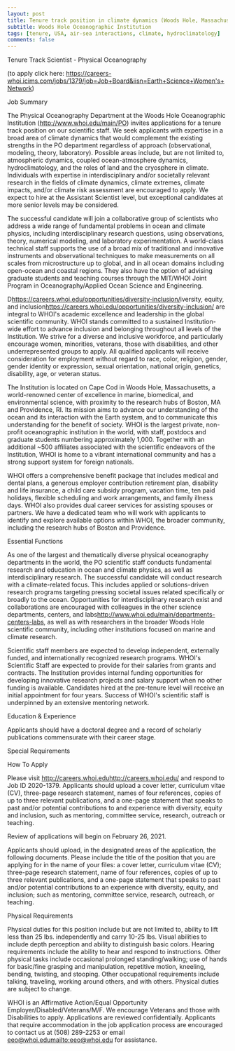 ```yaml
---
layout: post
title: Tenure track position in climate dynamics (Woods Hole, Massachussets)
subtitle: Woods Hole Oceanographic Institution
tags: [tenure, USA, air-sea interactions, climate, hydroclimatology]
comments: false
---
```

Tenure Track Scientist - Physical Oceanography

(to apply click here: https://careers-whoi.icims.com/jobs/1379/job=Job+Board&iisn=Earth+Science+Women's+Network)

Job Summary

The Physical Oceanography Department at the Woods Hole Oceanographic Institution (http://www.whoi.edu/main/PO) invites applications for a tenure track position on our scientific staff. We seek applicants with expertise in a broad area of climate dynamics that would complement the existing strengths in the PO department regardless of approach (observational, modeling, theory, laboratory). Possible areas include, but are not limited to, atmospheric dynamics, coupled ocean-atmosphere dynamics, hydroclimatology, and the roles of land and the cryosphere in climate. Individuals with expertise in interdisciplinary and/or societally relevant research in the fields of climate dynamics, climate extremes, climate impacts, and/or climate risk assessment are encouraged to apply. We expect to hire at the Assistant Scientist level, but exceptional candidates at more senior levels may be considered.



The successful candidate will join a collaborative group of scientists who address a wide range of fundamental problems in ocean and climate physics, including interdisciplinary research questions, using observations, theory, numerical modeling, and laboratory experimentation. A world-class technical staff supports the use of a broad mix of traditional and innovative instruments and observational techniques to make measurements on all scales from microstructure up to global, and in all ocean domains including open-ocean and coastal regions. They also have the option of advising graduate students and teaching courses through the MIT/WHOI Joint Program in Oceanography/Applied Ocean Science and Engineering.



D<https://careers.whoi.edu/opportunities/diversity-inclusion/>iversity, equity, and inclusion<https://careers.whoi.edu/opportunities/diversity-inclusion/> are integral to WHOI's academic excellence and leadership in the global scientific community. WHOI stands committed to a sustained Institution-wide effort to advance inclusion and belonging throughout all levels of the Institution. We strive for a diverse and inclusive workforce, and particularly encourage women, minorities, veterans, those with disabilities, and other underrepresented groups to apply. All qualified applicants will receive consideration for employment without regard to race, color, religion, gender, gender identity or expression, sexual orientation, national origin, genetics, disability, age, or veteran status.



The Institution is located on Cape Cod in Woods Hole, Massachusetts, a world-renowned center of excellence in marine, biomedical, and environmental science, with proximity to the research hubs of Boston, MA and Providence, RI. Its mission aims to advance our understanding of the ocean and its interaction with the Earth system, and to communicate this understanding for the benefit of society. WHOI is the largest private, non-profit oceanographic institution in the world, with staff, postdocs and graduate students numbering approximately 1,000. Together with an additional ~500 affiliates associated with the scientific endeavors of the Institution, WHOI is home to a vibrant international community and has a strong support system for foreign nationals.

WHOI offers a comprehensive benefit package that includes medical and dental plans, a generous employer contribution retirement plan, disability and life insurance, a child care subsidy program, vacation time, ten paid holidays, flexible scheduling and work arrangements, and family illness days. WHOI also provides dual career services for assisting spouses or partners. We have a dedicated team who will work with applicants to identify and explore available options within WHOI, the broader community, including the research hubs of Boston and Providence.

Essential Functions

As one of the largest and thematically diverse physical oceanography departments in the world, the PO scientific staff conducts fundamental research and education in ocean and climate physics, as well as interdisciplinary research. The successful candidate will conduct research with a climate-related focus. This includes applied or solutions-driven research programs targeting pressing societal issues related specifically or broadly to the ocean. Opportunities for interdisciplinary research exist and collaborations are encouraged with colleagues in the other science departments, centers, and labs<http://www.whoi.edu/main/departments-centers-labs>, as well as with researchers in the broader Woods Hole scientific community, including other institutions focused on marine and climate research.



Scientific staff members are expected to develop independent, externally funded, and internationally recognized research programs. WHOI's Scientific Staff are expected to provide for their salaries from grants and contracts. The Institution provides internal funding opportunities for developing innovative research projects and salary support when no other funding is available. Candidates hired at the pre-tenure level will receive an initial appointment for four years. Success of WHOI's scientific staff is underpinned by an extensive mentoring network.

Education & Experience

Applicants should have a doctoral degree and a record of scholarly publications commensurate with their career stage.

Special Requirements

How To Apply



Please visit http://careers.whoi.edu<http://careers.whoi.edu/> and respond to Job ID 2020-1379.  Applicants should upload a cover letter, curriculum vitae (CV), three-page research statement, names of four references, copies of up to three relevant publications, and a one-page statement that speaks to past and/or potential contributions to and experience with diversity, equity and inclusion, such as mentoring, committee service, research, outreach or teaching.



Review of applications will begin on February 26, 2021.



Applicants should upload, in the designated areas of the application, the following documents. Please include the title of the position that you are applying for in the name of your files: a cover letter, curriculum vitae (CV); three-page research statement, name of four references, copies of up to three relevant publications, and a one-page statement that speaks to past and/or potential contributions to an experience with diversity, equity, and inclusion; such as mentoring, committee service, research, outreach, or teaching.

Physical Requirements

Physical duties for this position include but are not limited to, ability to lift less than 25 lbs. independently and carry 10-25 lbs.  Visual abilities to include depth perception and ability to distinguish basic colors.  Hearing requirements include the ability to hear and respond to instructions.  Other physical tasks include occasional prolonged standing/walking; use of hands for basic/fine grasping and manipulation, repetitive motion, kneeling, bending, twisting, and stooping.  Other occupational requirements include talking, traveling, working around others, and with others.  Physical duties are subject to change.


WHOI is an Affirmative Action/Equal Opportunity Employer/Disabled/Veterans/M/F. We encourage Veterans and those with Disabilities to apply. Applications are reviewed confidentially. Applicants that require accommodation in the job application process are encouraged to contact us at (508) 289-2253 or email eeo@whoi.edu<mailto:eeo@whoi.edu> for assistance.

